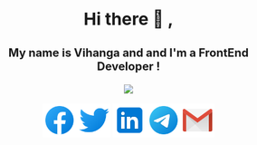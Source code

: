 
<p align="justify">
<H3 style="text-align:center; font-size:30px;">Hi there 👋 ,
</p>
<H3 style="text-align:center; font-size:20px;">My name is Vihanga and and I'm a FrontEnd Developer !</h3>
</p>
<p align="center">

<img src="https://netbramha.com/wp-content/uploads/2016/12/front-end-developers-openings-1.gif" width="400px"/>
</p>
<p align="center"><img src="https://raw.githubusercontent.com/VihangaN/VihangaN/master/img/fb.svg" alt="android" width="60" height="60"/><img src="https://raw.githubusercontent.com/VihangaN/VihangaN/master/img/tw.svg" alt="angularjs" width="60" height="60"/> <img src="https://raw.githubusercontent.com/VihangaN/VihangaN/master/img/li.svg" alt="angularjs" width="60" height="60"/><img src="https://raw.githubusercontent.com/VihangaN/VihangaN/master/img/te.svg" alt="angularjs" width="60" height="60"/><img src="https://raw.githubusercontent.com/VihangaN/VihangaN/master/img/gm.svg" alt="angularjs" width="60" height="60"/> 

